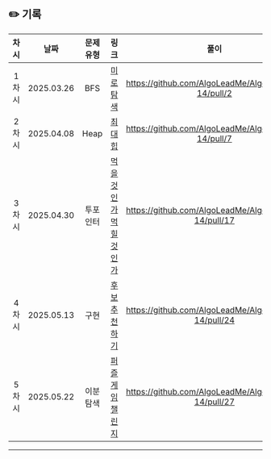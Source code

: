## ✏️ 기록   

| 차시 |    날짜    | 문제유형 | 링크 | 풀이 |
|:----:|:---------:|:----:|:-----:|:----:|
| 1차시 | 2025.03.26 |  BFS  | [미로 탐색](https://www.acmicpc.net/problem/2178)|https://github.com/AlgoLeadMe/AlgoLeadMe-14/pull/2|
| 2차시 | 2025.04.08 |  Heap  | [최대힙](https://www.acmicpc.net/problem/11279)|https://github.com/AlgoLeadMe/AlgoLeadMe-14/pull/7|
| 3차시 | 2025.04.30 |  투포인터  | [먹을 것인가 먹힐 것인가](https://www.acmicpc.net/problem/7795)|https://github.com/AlgoLeadMe/AlgoLeadMe-14/pull/17|
| 4차시 | 2025.05.13 |  구현  | [후보 추천하기](https://www.acmicpc.net/problem/1713)|https://github.com/AlgoLeadMe/AlgoLeadMe-14/pull/24|
| 5차시 | 2025.05.22 |  이분탐색  | [퍼즐게임 챌린지](https://school.programmers.co.kr/learn/courses/30/lessons/340212)|https://github.com/AlgoLeadMe/AlgoLeadMe-14/pull/27|
---
